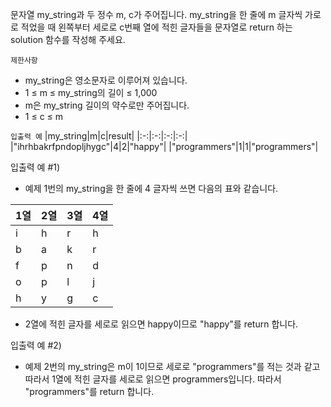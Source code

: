 문자열 my_string과 두 정수 m, c가 주어집니다. 
my_string을 한 줄에 m 글자씩 가로로 적었을 때 왼쪽부터 세로로 c번째 열에 적힌 글자들을 문자열로 return 하는 solution 함수를 작성해 주세요.

`제한사항`
- my_string은 영소문자로 이루어져 있습니다.
- 1 ≤ m ≤ my_string의 길이 ≤ 1,000
- m은 my_string 길이의 약수로만 주어집니다.
- 1 ≤ c ≤ m

`입출력 예`
|my_string|m|c|result|
|:-:|:-:|:-:|:-:|
|"ihrhbakrfpndopljhygc"|4|2|"happy"|
|"programmers"|1|1|"programmers"|

입출력 예 #1)
- 예제 1번의 my_string을 한 줄에 4 글자씩 쓰면 다음의 표와 같습니다.

|1열|2열|3열|4열|
|---|---|---|---|
|i|h|r|h|
|b|a|k|r|
|f|p|n|d|
|o|p|l|j|
|h|y|g|c|
- 2열에 적힌 글자를 세로로 읽으면 happy이므로 "happy"를 return 합니다.

입출력 예 #2)
- 예제 2번의 my_string은 m이 1이므로 세로로 "programmers"를 적는 것과 같고 따라서 1열에 적힌 글자를 세로로 읽으면 programmers입니다. 따라서 "programmers"를 return 합니다.
